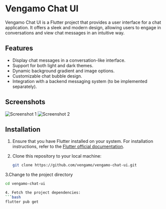 # Vengamo Chat UI

Vengamo Chat UI is a Flutter project that provides a user interface for a chat application. It offers a sleek and modern design, allowing users to engage in conversations and view chat messages in an intuitive way.

## Features

- Display chat messages in a conversation-like interface.
- Support for both light and dark themes.
- Dynamic background gradient and image options.
- Customizable chat bubble design.
- Integration with a backend messaging system (to be implemented separately).

## Screenshots

![Screenshot 1](screenshots/screenshot1.png)
![Screenshot 2](screenshots/screenshot2.png)

## Installation

1. Ensure that you have Flutter installed on your system. For installation instructions, refer to the [Flutter official documentation](https://flutter.dev/docs/get-started/install).

2. Clone this repository to your local machine:

   ```bash
   git clone https://github.com/vengamo/vengamo-chat-ui.git
   
3.Change to the project directory

  ```bash
  cd vengamo-chat-ui
 
4. Fetch the project dependencies:
  ```bash
 flutter pub get
 

